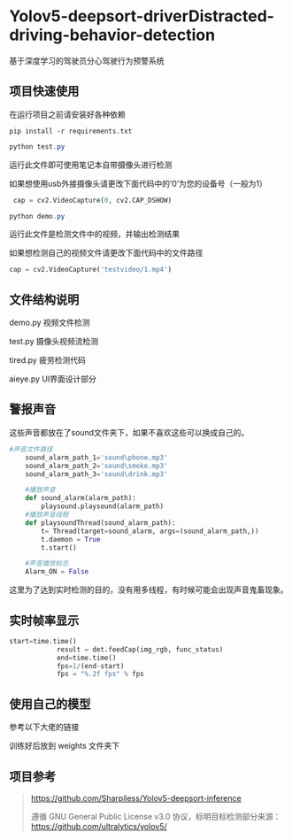 # Yolov5-deepsort-driverDistracted-driving-behavior-detection
基于深度学习的驾驶员分心驾驶行为预警系统



## 项目快速使用

在运行项目之前请安装好各种依赖

```shell
pip install -r requirements.txt
```



```powershell
python test.py
```

运行此文件即可使用笔记本自带摄像头进行检测

如果想使用usb外接摄像头请更改下面代码中的‘0’为您的设备号（一般为1）

```python
 cap = cv2.VideoCapture(0, cv2.CAP_DSHOW)
```

```powershell
python demo.py
```

运行此文件是检测文件中的视频，并输出检测结果

如果想检测自己的视频文件请更改下面代码中的文件路径

```python
cap = cv2.VideoCapture('testvideo/1.mp4')
```



## 文件结构说明

demo.py  视频文件检测

test.py      摄像头视频流检测

tired.py     疲劳检测代码

aieye.py    UI界面设计部分

## 警报声音

这些声音都放在了sound文件夹下，如果不喜欢这些可以换成自己的。

```python
#声音文件路径
    sound_alarm_path_1='sound\phone.mp3'
    sound_alarm_path_2='sound\smoke.mp3'
    sound_alarm_path_3='sound\drink.mp3'

    #播放声音
    def sound_alarm(alarm_path):
        playsound.playsound(alarm_path)
    #播放声音线程
    def playsoundThread(sound_alarm_path):
        t= Thread(target=sound_alarm, args=(sound_alarm_path,))
        t.daemon = True
        t.start()

    #声音播放标志
    Alarm_ON = False
```

这里为了达到实时检测的目的，没有用多线程，有时候可能会出现声音鬼畜现象。

## 实时帧率显示

```python
start=time.time()
            result = det.feedCap(img_rgb, func_status)
            end=time.time()
            fps=1/(end-start)
            fps = "%.2f fps" % fps
```



## 使用自己的模型

参考以下大佬的链接

[小白CV手把手教你用YOLOv5训练自己的数据集（从Windows环境配置到模型部署）]: https://blog.csdn.net/weixin_44936889/article/details/110661862

训练好后放到 weights 文件夹下

## 项目参考

>https://github.com/Sharpiless/Yolov5-deepsort-inference
>
>遵循 GNU General Public License v3.0 协议，标明目标检测部分来源：<https://github.com/ultralytics/yolov5/>







